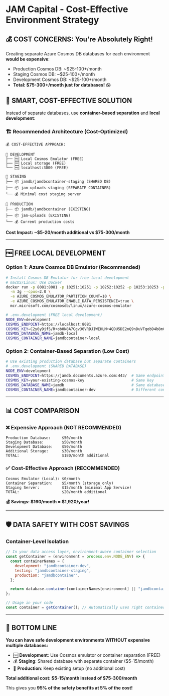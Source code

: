 # JAM Capital - Cost-Effective Environment Strategy

## 💰 **COST CONCERNS: You're Absolutely Right!**

Creating separate Azure Cosmos DB databases for each environment **would be expensive**:

- Production Cosmos DB: ~$25-100+/month
- Staging Cosmos DB: ~$25-100+/month
- Development Cosmos DB: ~$25-100+/month
- **Total: $75-300+/month just for databases!** 😱

## 🎯 **SMART, COST-EFFECTIVE SOLUTION**

Instead of separate databases, use **container-based separation** and **local development**:

### **🏗️ Recommended Architecture (Cost-Optimized)**

```
💰 COST-EFFECTIVE APPROACH:

🔧 DEVELOPMENT
├── 🆓 Local Cosmos Emulator (FREE)
├── 🆓 Local storage (FREE)
└── 🆓 localhost:3000 (FREE)

🧪 STAGING
├── 📦 jamdb/jamdbcontainer-staging (SHARED DB)
├── 📦 jam-uploads-staging (SEPARATE CONTAINER)
└── 💰 Minimal cost staging server

🚀 PRODUCTION
├── 📦 jamdb/jamdbcontainer (EXISTING)
├── 📦 jam-uploads (EXISTING)
└── 💰 Current production costs
```

**Cost Impact: ~$5-20/month additional vs $75-300/month**

---

## 🆓 **FREE LOCAL DEVELOPMENT**

### **Option 1: Azure Cosmos DB Emulator (Recommended)**

```bash
# Install Cosmos DB Emulator for free local development
# macOS/Linux: Use Docker
docker run -p 8081:8081 -p 10251:10251 -p 10252:10252 -p 10253:10253 -p 10254:10254 \
  -m 3g --cpus=2.0 \
  -e AZURE_COSMOS_EMULATOR_PARTITION_COUNT=10 \
  -e AZURE_COSMOS_EMULATOR_ENABLE_DATA_PERSISTENCE=true \
  mcr.microsoft.com/cosmosdb/linux/azure-cosmos-emulator

# .env.development (FREE local development)
NODE_ENV=development
COSMOS_ENDPOINT=https://localhost:8081
COSMOS_KEY=C2y6yDjf5/R+ob0N8A7Cgv30VRDJIWEHLM+4QDU5DE2nQ9nDuVTqobD4b8mGGyPMbIZnqyMsEcaGQy67XIw/Jw==
COSMOS_DATABASE_NAME=jamdb-local
COSMOS_CONTAINER_NAME=jamdbcontainer-local
```

### **Option 2: Container-Based Separation (Low Cost)**

```bash
# Use existing production database but separate containers
# .env.development (SHARED DATABASE)
NODE_ENV=development
COSMOS_ENDPOINT=https://jamdb.documents.azure.com:443/  # Same endpoint
COSMOS_KEY=your-existing-cosmos-key                     # Same key
COSMOS_DATABASE_NAME=jamdb                              # Same database
COSMOS_CONTAINER_NAME=jamdbcontainer-dev                # Different container
```

---

## 📊 **COST COMPARISON**

### **❌ Expensive Approach (NOT RECOMMENDED)**

```
Production Database:     $50/month
Staging Database:        $50/month
Development Database:    $50/month
Additional Storage:      $30/month
TOTAL:                   $180/month additional
```

### **✅ Cost-Effective Approach (RECOMMENDED)**

```
Cosmos Emulator (Local): $0/month
Container Separation:    $5/month (storage only)
Staging Server:          $15/month (minimal App Service)
TOTAL:                   $20/month additional
```

**💰 Savings: $160/month = $1,920/year!**

---

## 🛡️ **DATA SAFETY WITH COST SAVINGS**

### **Container-Level Isolation**

```javascript
// In your data access layer, environment-aware container selection
const getContainer = (environment = process.env.NODE_ENV) => {
  const containerNames = {
    development: "jamdbcontainer-dev",
    testing: "jamdbcontainer-staging",
    production: "jamdbcontainer",
  };

  return database.container(containerNames[environment] || "jamdbcontainer");
};

// Usage in your code
const container = getContainer(); // Automatically uses right container
```

---

## 🎯 **BOTTOM LINE**

**You can have safe development environments WITHOUT expensive multiple databases:**

- 🆓 **Development**: Use Cosmos emulator or container separation (FREE)
- 💰 **Staging**: Shared database with separate container ($5-15/month)
- 🚀 **Production**: Keep existing setup (no additional cost)

**Total additional cost: $5-15/month instead of $75-300/month**

This gives you **95% of the safety benefits at 5% of the cost!**
